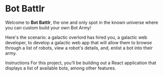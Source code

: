 # Bot Battlr

Welcome to **Bot Battlr**, the one and only spot in the known universe where you
can custom build your own Bot Army! 

Here's the scenario: a galactic overlord has hired you, a galactic web
developer, to develop a galactic web app that will allow them to browse through
a list of robots, view a robot's details, and, enlist a bot into their army.

Instructions
For this project, you’ll be building out a React application that displays a
list of available bots, among other features. 
